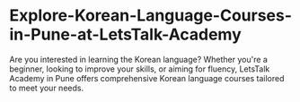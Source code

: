 # Explore-Korean-Language-Courses-in-Pune-at-LetsTalk-Academy
Are you interested in learning the Korean language? Whether you're a beginner, looking to improve your skills, or aiming for fluency, LetsTalk Academy in Pune offers comprehensive Korean language courses tailored to meet your needs.
